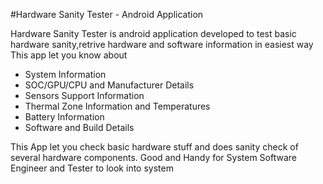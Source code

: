 #Hardware Sanity Tester - Android Application

Hardware Sanity Tester is android application developed to test basic hardware sanity,retrive hardware and software information in easiest way 
This app let you know about

* System Information
* SOC/GPU/CPU and Manufacturer Details
* Sensors Support Information
* Thermal Zone Information and Temperatures
* Battery Information
* Software and Build Details

This App let you check basic hardware stuff and does sanity check of several hardware components. Good and Handy for System Software Engineer and Tester to look into system
